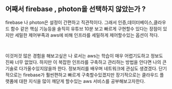 ## 어째서 firebase , photon을 선택하지 않았는가 ?

firebase 나 photon은 설정이 간편하고 직관적이다.
그래서 인증,데이터베이스,클라우드 함수 같은 핵심 기능등을 솔직히 유튜브 10분 보고
빠르게 구현할수 있다는 장점이 있지만 세밀한 제어부족과 aws에 비해 인프라를 세밀하게 제어할수있는 옵션이 적다.

<br>

이것저것 많은 경험을 해보고싶은 나 로서는 aws는 학습이 매우 어렵기도하고 정보도 진짜 너무 없었다. 하지만 이 복잡한 인프라를 구축하고 관리하는 방법을 안다면 나의 큰 기술로 다가올수있지않을까 한다. 정보처리를 배우며 네트워크에 관심도 생겼겠다. 단기적으로는 firebase가 훨씬편하고 빠르게 구축할수있겠지만 장기적으로는 클라우드 플랫폼에 대한 지식을 많이 깨닫게 할수있는 aws 서비스를 공부해보고자한다.